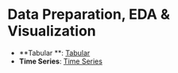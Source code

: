 # Data Preparation, EDA & Visualization  

- **Tabular **: [Tabular](https://colab.research.google.com/drive/1sAvh92qSCzu6EmhQjzy7UJFcJyFVfHh3?usp=sharing)  
- **Time Series**: [Time Series](https://colab.research.google.com/drive/17KMQsCeqbnMqOWO8nhm-IUgY3otnuZqI?usp=sharing)  
